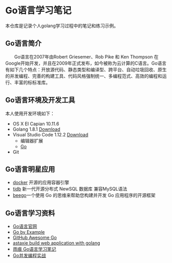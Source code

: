 # Go语言学习笔记
本仓库是记录个人golang学习过程中的笔记和练习示例。

## Go语言简介
  &emsp;&emsp;Go语言在2007年由Robert Griesemer、Rob Pike 和 Ken Thompson 在 Google开始开发，并且在2009年正式发布，如今被称为云计算的C语言。Go语言有如下几个特点：开放源代码、静态类型和编译型、跨平台、自动垃圾回收、原生的并发编程、完善的构建工具、代码风格强制统一、多编程范式、高效的编程和运行、丰富的标标准库。

## Go语言环境及开发工具
本人使用开发环境如下：
* OS X EI Capian  10.11.6
* Golang 1.8.1 [Download](https://golang.org/dl/)
* Visual Studio Code  1.12.2 [Download](https://code.visualstudio.com/)
  * 编辑器扩展
  * [Go](https://marketplace.visualstudio.com/items?itemName=lukehoban.Go)
* Git

## Go语言明星应用

* [docker](https://www.docker.com) 开源的应用容器引擎
* [tidb](https://pingcap.com/index-zh) 新一代开源分布式 NewSQL 数据库 兼容MySQL语法
* [beego](https://beego.me/)一个使用 Go 的思维来帮助您构建并开发 Go 应用程序的开源框架


## Go语言学习资料

* [Go语言官网](https://golang.org)
* [Go by Example](https://gobyexample.com)
* [GitHub Awesome Go](https://github.com/avelino/awesome-go)
* [astaxie build web application with golang](https://github.com/astaxie/build-web-application-with-golang/blob/master/zh/preface.md)
* [雨痕 Go语言学习笔记](https://github.com/qyuhen/book)
* [Go并发编程实战](https://github.com/gopcp/example.v2)

